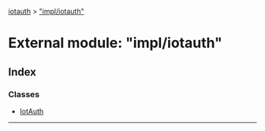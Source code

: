 [iotauth](../README.md) > ["impl/iotauth"](../modules/_impl_iotauth_.md)



# External module: "impl/iotauth"

## Index

### Classes

* [IotAuth](../classes/_impl_iotauth_.iotauth.md)



---
